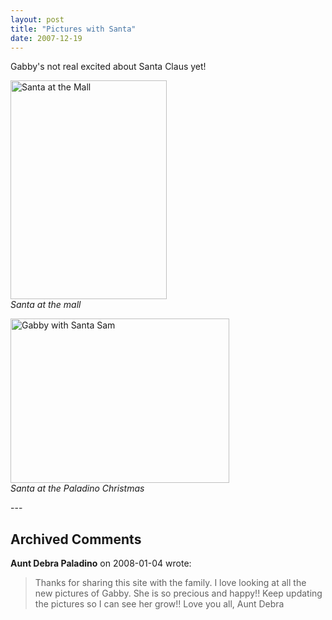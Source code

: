 ```yaml
---
layout: post
title: "Pictures with Santa"
date: 2007-12-19
---
```


<p>Gabby's not real excited about Santa Claus yet!</p>
<p><img alt="Santa at the Mall" height="350" src="/thepaladinos/assets/images/2007-12-19-Gabby-Santa(Custom).jpg" width="250"/><br/>
<em>Santa at the mall</em></p>
<p><img alt="Gabby with Santa Sam" height="263" src="/thepaladinos/assets/images/2007-12-19-P1010605(Custom).JPG" width="350"/><br/>
<em>Santa at the Paladino Christmas</em></p>
---

## Archived Comments

**Aunt Debra Paladino** on 2008-01-04 wrote:

> Thanks for sharing this site with the family.  I love looking at all the new pictures of Gabby.  She is so precious and happy!! Keep updating the pictures so I can see her grow!! Love you all, Aunt Debra

